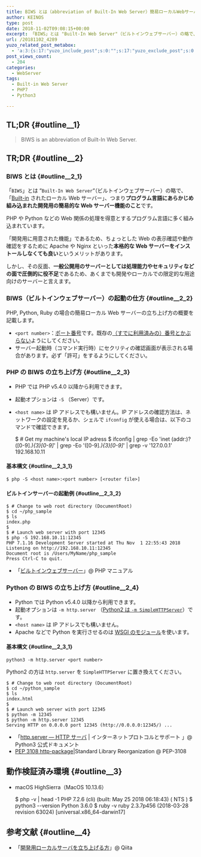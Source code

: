 ```yaml
---
title: BIWS とは（abbreviation of Built-In Web Server）簡易ローカルWebサーバーの立ち上げ方
author: KEINOS
type: post
date: 2018-11-02T09:08:15+00:00
excerpt: 「BIWS」とは "Built-In Web Server"（ビルトインウェブサーバー）の略で、プログラム言語にあらかじめ組み込まれた開発用の簡易的な Web サーバー機能のことです。
url: /20181102_4289
yuzo_related_post_metabox:
  - 'a:3:{s:17:"yuzo_include_post";s:0:"";s:17:"yuzo_exclude_post";s:0:"";s:21:"yuzo_disabled_related";N;}'
post_views_count:
  - 204
categories:
  - WebServer
tags:
  - Built-in Web Server
  - PHP7
  - Python3

---
```

## TL;DR {#outline__1}

> BIWS is an abbreviation of Built-In Web Server. 

## TR;DR {#outline__2}

### BIWS とは {#outline__2_1}

「`BIWS`」とは &#8220;`Built-In Web Server`&#8220;（ビルトインウェブサーバー）の略で、「[Built-in][1] されたローカル Web サーバー」、つまり**プログラム言語にあらかじめ組み込まれた開発用の簡易的な Web サーバー機能のこと**です。

PHP や Python などの Web 関係の処理を得意とするプログラム言語に多く組み込まれています。

「開発用に用意された機能」であるため、ちょっとした Web の表示確認や動作確認をするために Apache や Nginx といった**本格的な Web サーバーをインストールしなくても良い**というメリットがあります。

しかし、その反面、**一般公開用のサーバーとしては処理能力やセキュリティなどの面で圧倒的に役不足**であるため、あくまでも開発やローカルでの限定的な用途向けのサーバーと言えます。

### BIWS（ビルトインウェブサーバー）の起動の仕方 {#outline__2_2}

PHP, Python, Ruby の場合の簡易ローカル Web サーバーの立ち上げ方の概要を記載します。

  * `<port number>`：[ポート番号][2]です。既存の[（すでに利用済みの）番号とかぶらない][3]ようにしてください。
  * サーバー起動時（コマンド実行時）にセクリティの確認画面が表示される場合があります。必ず「許可」をするようにしてください。

### PHP の BIWS の立ち上げ方 {#outline__2_3}

  * PHP では PHP v5.4.0 以降から利用できます。
  * 起動オプションは `-S` （Server）です。
  * `<host name>` は IP アドレスでも構いません。IP アドレスの確認方法は、ネットワークの設定を見るか、シェルで `ifconfig` が使える場合は、以下のコマンドで確認できます。

    $ # Get my machine's local IP adress
    $ ifconfig | grep -Eo 'inet (addr:)?([0-9]*\.){3}[0-9]*' | grep -Eo '([0-9]*\.){3}[0-9]*' | grep -v '127.0.0.1'
    192.168.10.11
    

#### 基本構文 {#outline__2_3_1}

    $ php -S <host name>:<port number> [<router file>]
    

#### ビルトインサーバーの起動例 {#outline__2_3_2}

    $ # Change to web root directory (DocumentRoot)
    $ cd ~/php_sample
    $ ls
    index.php
    $ 
    $ # Launch web server with port 12345
    $ php -S 192.168.10.11:12345
    PHP 7.1.16 Development Server started at Thu Nov  1 22:55:43 2018
    Listening on http://192.168.10.11:12345
    Document root is /Users/MyName/php_sample
    Press Ctrl-C to quit.
    

  * 「[ビルトインウェブサーバー][4]」@ PHP マニュアル

### Python の BIWS の立ち上げ方 {#outline__2_4}

  * Python では Python v5.4.0 以降から利用できます。
  * 起動オプションは `-m http.server` （[Python2 は `-m SimpleHTTPServer`][5]）です。
  * `<host name>` は IP アドレスでも構いません。
  * Apache などで Python を実行させるのは [WSGI のモジュール][6]を使います。

#### 基本構文 {#outline__2_3_1}

    python3 -m http.server <port number>
    

Python2 の方は `http.server` を `SimpleHTTPServer` に置き換えてください。

    $ # Change to web root directory (DocumentRoot)
    $ cd ~/python_sample
    $ ls
    index.html
    $ 
    $ # Launch web server with port 12345
    $ python -m 12345
    $ python -m http.server 12345
    Serving HTTP on 0.0.0.0 port 12345 (http://0.0.0.0:12345/) ...
    

  * 「[http.server — HTTP サーバ][7] | インターネットプロトコルとサポート 」@ Python3 公式ドキュメント
  * [PEP 3108 http-package][8]|Standard Library Reorganization @ PEP-3108

## 動作検証済み環境 {#outline__3}

  * macOS HighSierra（MacOS 10.13.6）

    $ php -v | head -1
    PHP 7.2.6 (cli) (built: May 25 2018 06:18:43) ( NTS )
    $ python3 --version
    Python 3.6.0
    $ ruby -v
    ruby 2.3.7p456 (2018-03-28 revision 63024) [universal.x86_64-darwin17]
    

## 参考文献 {#outline__4}

  * 「[開発用ローカルサーバを立ち上げる方][9]」@ Qiita

 [1]: https://ja.wikipedia.org/wiki/%E3%83%93%E3%83%AB%E3%83%88%E3%82%A4%E3%83%B3
 [2]: https://ja.wikipedia.org/wiki/%E3%83%9D%E3%83%BC%E3%83%88%E7%95%AA%E5%8F%B7
 [3]: https://www.google.co.jp/search?q=site:qiita.com+%E7%A9%BA%E3%81%8D%E3%83%9D%E3%83%BC%E3%83%88+%E5%8F%96%E5%BE%97+%E6%9C%AA%E4%BD%BF%E7%94%A8+%E3%83%A9%E3%83%B3%E3%83%80%E3%83%A0
 [4]: http://www.php.net/manual/ja/features.commandline.webserver.php
 [5]: https://docs.python.jp/2.7/library/simplehttpserver.html#module-SimpleHTTPServer
 [6]: https://ja.wikipedia.org/wiki/Mod_wsgi
 [7]: https://docs.python.jp/3/library/http.server.html
 [8]: https://www.python.org/dev/peps/pep-3108/#http-package
 [9]: https://qiita.com/higuma/items/b23ca9d96dac49999ab9